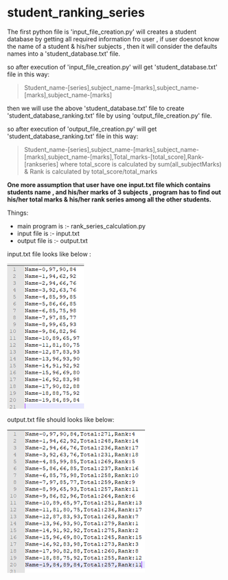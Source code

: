 # student_ranking_series

The first python file is 'input_file_creation.py' will creates a student database by getting all required information fro user , if user doesnot know the name of a student & his/her subjects , then it will consider the defaults names into a 'student_database.txt' file.


so after execution of 'input_file_creation.py' will get 'student_database.txt' file in this way:

> Student_name-[series],subject_name-[marks],subject_name-[marks],subject_name-[marks]
  
  
then we will use the above 'student_database.txt' file to create 'student_database_ranking.txt' file by using 'output_file_creation.py' file.

so after execution of 'output_file_creation.py' will get 'student_database_ranking.txt' file in this way:

> Student_name-[series],subject_name-[marks],subject_name-[marks],subject_name-[marks],Total_marks-[total_score],Rank-[rankseries]
> where total_score is calculated by sum(all_subjectMarks) & Rank is calculated by total_score/total_marks



**One more assumption that user have one input.txt file which contains students name , and his/her marks of 3 subjects , program has to find out his/her total marks & his/her rank series among all the other students.**

Things:
* main program is :- rank_series_calculation.py
* input file is :- input.txt
* output file is :-  output.txt

input.txt file looks like below :

![input_txt file](input_txt.PNG) 




output.txt file should looks like below:

![output_txt file](output_txt.PNG)



